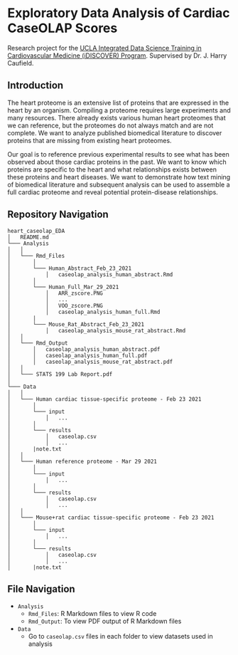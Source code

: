 # Exploratory Data Analysis of Cardiac CaseOLAP Scores

Research project for the [UCLA Integrated Data Science Training in Cardiovascular Medicine (iDISCOVER) Program](https://cvdatascience.dgsom.ucla.edu/pages/). Supervised by Dr. J. Harry Caufield.

## Introduction

The heart proteome is an extensive list of proteins that are expressed in the heart by an organism. Compiling a proteome requires large experiments and many resources. There already exists various human heart proteomes that we can reference, but the proteomes do not always match and are not complete. We want to analyze published biomedical literature to discover proteins that are missing from existing heart proteomes.

Our goal is to reference previous experimental results to see what has been observed about those cardiac proteins in the past. We want to know which proteins are specific to the heart and what relationships exists between these proteins and heart diseases. We want to demonstrate how text mining of biomedical literature and subsequent analysis can be used to assemble a full cardiac proteome and reveal potential protein-disease relationships.

## Repository Navigation

```
heart_caseolap_EDA
│   README.md   
└─── Analysis
│   │
│   └─── Rmd_Files
│       │
│       └─── Human_Abstract_Feb_23_2021
│           │   caseolap_analysis_human_abstract.Rmd
│       │
│       └─── Human_Full_Mar_29_2021
│           │   ARR_zscore.PNG
│           │   ...
│           │   VOO_zscore.PNG
│           │   caseolap_analysis_human_full.Rmd
│       |
│       └─── Mouse_Rat_Abstract_Feb_23_2021
│           │   caseolap_analysis_mouse_rat_abstract.Rmd 
│   │
│   └─── Rmd_Output
│       │   caseolap_analysis_human_abstract.pdf
│       │   caseolap_analysis_human_full.pdf 
│       │   caseolap_analysis_mouse_rat_abstract.pdf
│   │
│   └─── STATS 199 Lab Report.pdf
│   
└─── Data
│   │
│   └─── Human cardiac tissue-specific proteome - Feb 23 2021 
│       │
│       └─── input
│           │   ...
│       │
│       └─── results
│           │   caseolap.csv
│           │   ...
│       |note.txt
│   │
│   └─── Human reference proteome - Mar 29 2021 
│       │
│       └─── input
│           │   ...
│       │
│       └─── results
│           │   caseolap.csv
│           │   ...
│   │
│   └─── Mouse+rat cardiac tissue-specific proteome - Feb 23 2021 
│       │
│       └─── input
│           │   ...
│       │
│       └─── results
│           │   caseolap.csv
│           │   ...
│       |note.txt
```
## File Navigation
* `Analysis`
  - `Rmd_Files`: R Markdown files to view R code
  - `Rmd_Output`: To view PDF output of R Markdown files
* `Data`
  - Go to `caseolap.csv` files in each folder to view datasets used in analysis